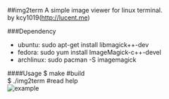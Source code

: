 ##img2term
A simple image viewer for linux terminal.  
by kcy1019(http://lucent.me)

###Dependency

- ubuntu: sudo apt-get install libmagick++-dev
- fedora: sudo yum install ImageMagick-c++-devel
- archlinux: sudo pacman -S imagemagick

####Usage
$ make       #build  
$ ./img2term #read help  
![example](http://cfile27.uf.tistory.com/original/2465334C55114746188CB6)
